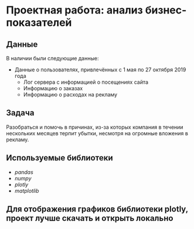 # Проектная работа: анализ бизнес-показателей 


## Данные

В наличии были следующие данные:
- Данные о пользователях, привлечённых с 1 мая по 27 октября 2019 года
  - Лог сервера с информацией о посещениях сайта
  - Информацию о заказах
  - Информацию о расходах на рекламу

## Задача

Разобраться и помочь в причинах, из-за которых компания в течении нескольких месяцев терпит убытки, несмотря на огромные вложения в рекламу.

## Используемые библиотеки
- *pandas*  
- *numpy*  
- *plotly*  
- *matplotlib*


## Для отображения графиков библиотеки plotly, проект лучше скачать и открыть локально 
